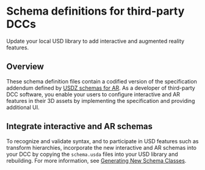 # Schema definitions for third-party DCCs

Update your local USD library to add interactive and augmented reality features.

## Overview

These schema definition files contain a codified version of the specification addendum defined by [USDZ schemas for AR][1]. As a developer of third-party DCC software, you enable your users to configure interactive and AR features in their 3D assets by implementing the specification and providing additional UI. 

## Integrate interactive and AR schemas

To recognize and validate syntax, and to participate in USD features such as transform hierarchies, incorporate the new interactive and AR schemas into your DCC by copying the `schema.usda` files into your USD library and rebuilding. For more information, see [Generating New Schema Classes][2]. 

[1]:https://developer.apple.com/documentation/arkit/usdz_schemas_for_ar
[2]:https://graphics.pixar.com/usd/docs/Generating-New-Schema-Classes.html
